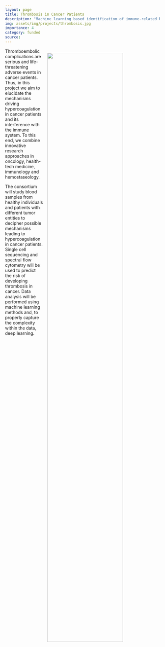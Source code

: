 ```yaml
---
layout: page
title: Thrombosis in Cancer Patients
description: "Machine learning based identification of immune-related biomarkers for thrombosis risk assessment in cancer patients"
img: assets/img/projects/thrombosis.jpg
importance: 4
category: funded
source:
---
```


<img src="/assets/img/projects/thrombosis.jpg" style="float: right; width:70%; padding: 1em"/>

Thromboembolic complications are serious and life-threatening adverse events in cancer patients.
Thus, in this project we aim to elucidate the mechanisms driving hypercoagulation in cancer patients and its interference with the immune system.
To this end, we combine innovative research approaches in oncology, health-tech medicine, immunology and hemostaseology.

The consortium will study blood samples from healthy individuals and patients with different tumor entities to decipher possible mechanisms leading to hypercoagulation in cancer patients.
Single cell sequencing and spectral flow cytometry will be used to predict the risk of developing thrombosis in cancer.
Data analysis will be performed using machine learning methods and, to properly capture the complexity within the data, deep learning.
